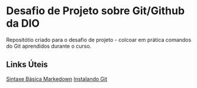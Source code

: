 # Desafio de Projeto sobre Git/Github da DIO
Repositótio criado para o desafio de projeto - colcoar em prática comandos do Git aprendidos durante o curso.

## Links Úteis
[Sintaxe Básica Markedown](https://www.markedownguide.org/basic-syntax/)
[Instalando Git](https://git-scm.com/book/pt-br/v2/Come%C3%A7ando-Instalando-o-Git)


